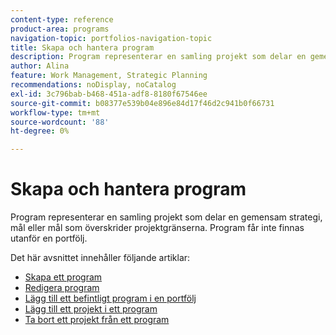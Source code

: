```yaml
---
content-type: reference
product-area: programs
navigation-topic: portfolios-navigation-topic
title: Skapa och hantera program
description: Program representerar en samling projekt som delar en gemensam strategi, mål eller mål som överskrider projektgränserna. Program får inte finnas utanför en portfölj.
author: Alina
feature: Work Management, Strategic Planning
recommendations: noDisplay, noCatalog
exl-id: 3c796bab-b468-451a-adf8-8180f67546ee
source-git-commit: b08377e539b04e896e84d17f46d2c941b0f66731
workflow-type: tm+mt
source-wordcount: '88'
ht-degree: 0%

---
```


# Skapa och hantera program

Program representerar en samling projekt som delar en gemensam strategi, mål eller mål som överskrider projektgränserna. Program får inte finnas utanför en portfölj.

Det här avsnittet innehåller följande artiklar:

* [Skapa ett program](../../../manage-work/portfolios/create-and-manage-programs/create-program.md)
* [Redigera program](../../../manage-work/portfolios/create-and-manage-programs/edit-programs.md)
* [Lägg till ett befintligt program i en portfölj](../../../manage-work/portfolios/create-and-manage-programs/move-program.md)
* [Lägg till ett projekt i ett program](../../../manage-work/portfolios/create-and-manage-programs/add-project-to-program.md)
* [Ta bort ett projekt från ett program](../../../manage-work/portfolios/create-and-manage-programs/remove-project-from-program.md)
